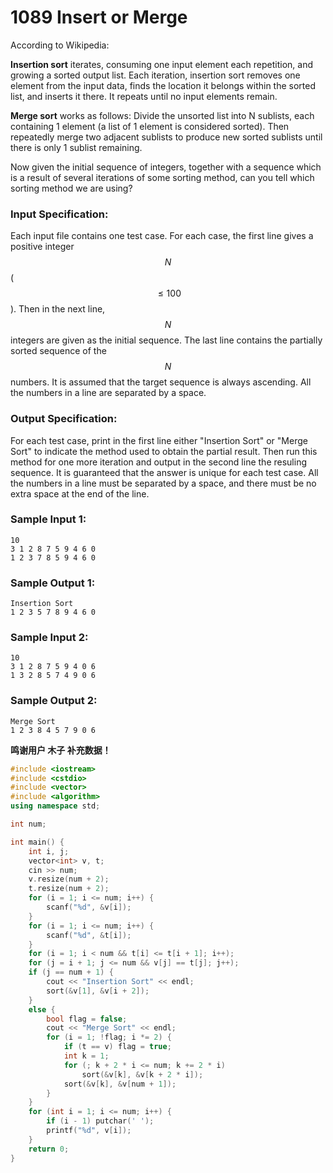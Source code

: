 # 1089 Insert or Merge
According to Wikipedia:

**Insertion sort** iterates, consuming one input element each repetition, and growing a sorted output list. Each iteration, insertion sort removes one element from the input data, finds the location it belongs within the sorted list, and inserts it there. It repeats until no input elements remain.

**Merge sort** works as follows: Divide the unsorted list into N sublists, each containing 1 element (a list of 1 element is considered sorted).  Then repeatedly merge two adjacent sublists to produce new sorted sublists until there is only 1 sublist remaining.

Now given the initial sequence of integers, together with a sequence which is a result of several iterations of some sorting method, can you tell which sorting method we are using?

### Input Specification:

Each input file contains one test case.  For each case, the first line gives a positive integer $$N$$ ($$\le 100$$).  Then in the next line, $$N$$ integers are given as the initial sequence.  The last line contains the partially sorted sequence of the $$N$$ numbers.  It is assumed that the target sequence is always ascending.  All the numbers in a line are separated by a space.

### Output Specification:

For each test case, print in the first line either "Insertion Sort" or "Merge Sort" to indicate the method used to obtain the partial result.  Then run this method for one more iteration and output in the second line the resuling sequence.  It is guaranteed that the answer is unique for each test case.  All the numbers in a line must be separated by a space, and there must be no extra space at the end of the line.

### Sample Input 1:
```in
10
3 1 2 8 7 5 9 4 6 0
1 2 3 7 8 5 9 4 6 0
```

### Sample Output 1:
```out
Insertion Sort
1 2 3 5 7 8 9 4 6 0
```

### Sample Input 2:
```in
10
3 1 2 8 7 5 9 4 0 6
1 3 2 8 5 7 4 9 0 6
```

### Sample Output 2:
```out
Merge Sort
1 2 3 8 4 5 7 9 0 6
```

**鸣谢用户 木子 补充数据！**
```cpp
#include <iostream>
#include <cstdio>
#include <vector> 
#include <algorithm>
using namespace std;

int num;

int main() {
	int i, j;
	vector<int> v, t;
	cin >> num;
	v.resize(num + 2);
	t.resize(num + 2);
	for (i = 1; i <= num; i++) {
		scanf("%d", &v[i]);
	}
	for (i = 1; i <= num; i++) {
		scanf("%d", &t[i]);
	}
	for (i = 1; i < num && t[i] <= t[i + 1]; i++);
	for (j = i + 1; j <= num && v[j] == t[j]; j++);
	if (j == num + 1) {
        cout << "Insertion Sort" << endl;
		sort(&v[1], &v[i + 2]);
	}
	else {
		bool flag = false;
		cout << "Merge Sort" << endl;
		for (i = 1; !flag; i *= 2) {
			if (t == v) flag = true;
			int k = 1;
			for (; k + 2 * i <= num; k += 2 * i)
				sort(&v[k], &v[k + 2 * i]);
			sort(&v[k], &v[num + 1]);
		}
	}
	for (int i = 1; i <= num; i++) {
		if (i - 1) putchar(' ');
		printf("%d", v[i]);
	}
	return 0;
}
```